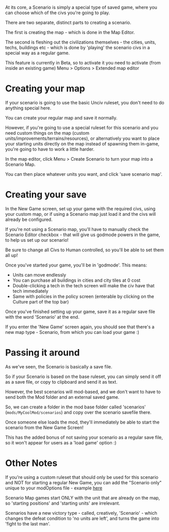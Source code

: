 At its core, a Scenario is simply a special type of saved game, where you can choose which of the civs you're going to play.

There are two separate, distinct parts to creating a scenario.

The first is creating the map - which is done in the Map Editor.

The second is fleshing out the civilizations themselves - the cities, units, techs, buildings etc - which is done by 'playing' the scenario civs in a special way as a regular game.

This feature is currently in Beta, so to activate it you need to activate (from inside an existing game) Menu > Options > Extended map editor

# Creating your map

If your scenario is going to use the basic Unciv ruleset, you don't need to do anything special here.

You can create your regular map and save it normally.

However, if you're going to use a special ruleset for this scenario and you need custom things on the map
 (custom units/improvements/terrains/resources),
or alternatively you want to place your starting units directly on the map instead of spawning them in-game,
you're going to have to work a little harder.

In the map editor, click Menu > Create Scenario to turn your map into a Scenario Map.

You can then place whatever units you want, and click 'save scenario map'.

# Creating your save

In the New Game screen, set up your game with the required civs, using your custom map,
 or if using a Scenario map just load it and the civs will already be configured.

If you're not using a Scenario map, you'll have to manually check the Scenario Editor checkbox - that will give us godmode powers in the game, to help us set up our scenario!

Be sure to change all Civs to Human controlled, so you'll be able to set them all up!

Once you've started your game, you'll be in 'godmode'. This means:

- Units can move endlessly
- You can purchase all buildings in cities and city tiles at 0 cost
- Double-clicking a tech in the tech screen will make the civ have that tech immediately
- Same with policies in the policy screen (enterable by clicking on the Culture part of the top bar)

Once you've finished setting up your game, save it as a regular save file with the word 'Scenario' at the end.

If you enter the 'New Game' screen again, you should see that there's a new map type - Scenario, from which you can load your game :)

# Passing it around

As we've seen, the Scenario is basically a save file.

So if your Scenario is based on the base ruleset, you can simply send it off as a save file, or copy to clipboard and send it as text.

However, the best scenarios will mod-based, and we don't want to have to send both the Mod folder and an external saved game.

So, we can create a folder in the mod base folder called 'scenarios' (`mods/MyCoolMod/scenarios`) and copy over the scenario savefile there.

Once someone else loads the mod, they'll immediately be able to start the scenario from the New Game Screen!

This has the added bonus of not saving your scenario as a regular save file, so it won't appear for users as a 'load game' option :)

# Other Notes

If you're using a custom ruleset that should only be used for this scenario and NOT for starting a regular New Game, you can add the "Scenario only" unique to your modOptions file - example [here](https://github.com/yairm210/The-King-under-the-Hill/blob/master/jsons/ModOptions.json)

Scenario Map games start ONLY with the unit that are already on the map, so 'starting positions' and 'starting units' are irrelevant.

Scenarios have a new victory type - called, creatively, 'Scenario' - which changes the defeat condition to 'no units are left', and turns the game into 'fight to the last man'.